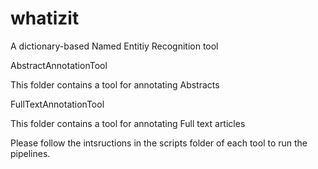 # whatizit
A dictionary-based Named Entitiy Recognition tool

AbstractAnnotationTool
  
This folder contains a tool for annotating Abstracts



FullTextAnnotationTool

This folder contains a tool for annotating Full text articles


Please follow the intsructions in the scripts folder of each tool to run the pipelines.
